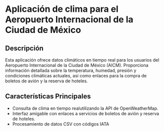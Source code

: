 # Aplicación de clima para el Aeropuerto Internacional de la Ciudad de México

## Descripción
Esta aplicación ofrece datos climáticos en tiempo real para los usuarios del Aeropuerto Internacional de la Ciudad de México (AICM). Proporciona información detallada sobre la temperatura, humedad, presión y condiciones climáticas actuales, así como enlaces para la compra de boletos de avión y la reserva de hoteles.

## Características Principales
- Consulta de clima en tiempo realutilizando la API de OpenWeatherMap.
- Interfaz amigable con enlaces a servicios de boletos de avión y reserva de hoteles.
- Procesamiento de datos CSV con códigos IATA
